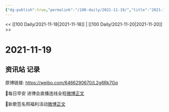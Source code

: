 ```yaml
---
{"dg-publish":true,"permalink":"/100-daily/2021-11-19/","title":"2021-11-19"}
---
```



<< [[100 Daily/2021-11-18\|2021-11-18]] | [[100 Daily/2021-11-20\|2021-11-20]] >>

# 2021-11-19

## 资讯站 记录

原博链接: https://weibo.com/6466290670/L2g6Rk7Gq

🌟每日早安
进博会直播连线全程[微博正文](https://weibo.com/detail/4705174419672226)

🌟新歌签名照福利活动[微博正文](https://weibo.com/detail/4705235707101882)
